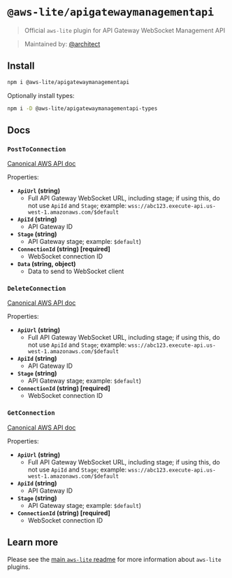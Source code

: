 # `@aws-lite/apigatewaymanagementapi`

> Official `aws-lite` plugin for API Gateway WebSocket Management API

> Maintained by: [@architect](https://github.com/architect)


## Install

```sh
npm i @aws-lite/apigatewaymanagementapi
```

Optionally install types:

```sh
npm i -D @aws-lite/apigatewaymanagementapi-types
```


## Docs

<!-- ! Do not remove METHOD_DOCS_START / METHOD_DOCS_END ! -->
<!-- METHOD_DOCS_START -->
### `PostToConnection`

[Canonical AWS API doc](https://docs.aws.amazon.com/apigateway/latest/developerguide/apigateway-how-to-call-websocket-api-connections.html)

Properties:
- **`ApiUrl` (string)**
  - Full API Gateway WebSocket URL, including stage; if using this, do not use `ApiId` and `Stage`; example: `wss://abc123.execute-api.us-west-1.amazonaws.com/$default`
- **`ApiId` (string)**
  - API Gateway ID
- **`Stage` (string)**
  - API Gateway stage; example: `$default`)
- **`ConnectionId` (string) [required]**
  - WebSocket connection ID
- **`Data` (string, object)**
  - Data to send to WebSocket client


### `DeleteConnection`

[Canonical AWS API doc](https://docs.aws.amazon.com/apigateway/latest/developerguide/apigateway-how-to-call-websocket-api-connections.html)

Properties:
- **`ApiUrl` (string)**
  - Full API Gateway WebSocket URL, including stage; if using this, do not use `ApiId` and `Stage`; example: `wss://abc123.execute-api.us-west-1.amazonaws.com/$default`
- **`ApiId` (string)**
  - API Gateway ID
- **`Stage` (string)**
  - API Gateway stage; example: `$default`)
- **`ConnectionId` (string) [required]**
  - WebSocket connection ID


### `GetConnection`

[Canonical AWS API doc](https://docs.aws.amazon.com/apigateway/latest/developerguide/apigateway-how-to-call-websocket-api-connections.html)

Properties:
- **`ApiUrl` (string)**
  - Full API Gateway WebSocket URL, including stage; if using this, do not use `ApiId` and `Stage`; example: `wss://abc123.execute-api.us-west-1.amazonaws.com/$default`
- **`ApiId` (string)**
  - API Gateway ID
- **`Stage` (string)**
  - API Gateway stage; example: `$default`)
- **`ConnectionId` (string) [required]**
  - WebSocket connection ID
<!-- METHOD_DOCS_END -->


## Learn more

Please see the [main `aws-lite` readme](https://github.com/architect/aws-lite) for more information about `aws-lite` plugins.
